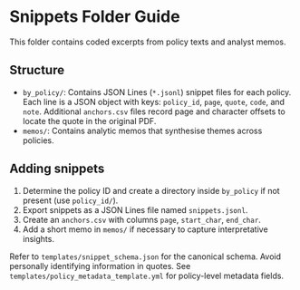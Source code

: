 # Snippets Folder Guide

This folder contains coded excerpts from policy texts and analyst memos.

## Structure
- `by_policy/`: Contains JSON Lines (`*.jsonl`) snippet files for each policy. Each line is a JSON object with keys: `policy_id`, `page`, `quote`, `code`, and `note`. Additional `anchors.csv` files record page and character offsets to locate the quote in the original PDF.
- `memos/`: Contains analytic memos that synthesise themes across policies.

## Adding snippets
1. Determine the policy ID and create a directory inside `by_policy` if not present (use `policy_id/`).
2. Export snippets as a JSON Lines file named `snippets.jsonl`.
3. Create an `anchors.csv` with columns `page`, `start_char`, `end_char`.
4. Add a short memo in `memos/` if necessary to capture interpretative insights.

Refer to `templates/snippet_schema.json` for the canonical schema. Avoid personally identifying information in quotes. See `templates/policy_metadata_template.yml` for policy-level metadata fields.
